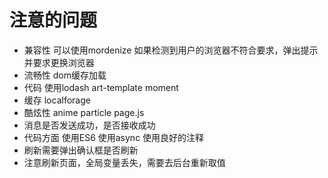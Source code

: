 # 注意的问题
- 兼容性 可以使用mordenize  如果检测到用户的浏览器不符合要求，弹出提示并要求更换浏览器
- 流畅性 dom缓存加载
- 代码 使用lodash art-template moment
- 缓存 localforage
- 酷炫性 anime particle page.js
- 消息是否发送成功，是否接收成功
- 代码方面 使用ES6 使用async 使用良好的注释
- 刷新需要弹出确认框是否刷新
- 注意刷新页面，全局变量丢失，需要去后台重新取值